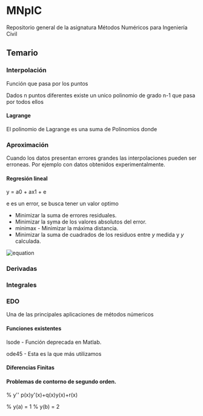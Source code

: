 # MNpIC
Repositorio general de la asignatura Métodos Numéricos para Ingeniería Civil

## Temario

### Interpolación

Función que pasa por los puntos

Dados n puntos diferentes existe un unico polinomio de grado n-1 que pasa por todos ellos

#### Lagrange

El polinomio de Lagrange es una suma de Polinomios donde 

### Aproximación

Cuando los datos presentan errores grandes las interpolaciones pueden ser erroneas. Por ejemplo con datos obtenidos experimentalmente.

#### Regresión lineal

y = a0 + ax1 + e

e es un error, se busca tener un valor optimo

* Minimizar la suma de errores residuales.
* Minimizar la syma de los valores absolutos del error.
* minimax - Minimizar la máxima distancia. 
* Minimizar la suma de cuadrados de los residuos entre _y_ medida y _y_ calculada.

![equation](https://latex.codecogs.com/svg.image?S_{r}=&space;\sum&space;\varepsilon_{i}^{2}&space;=&space;\sum&space;{(y_{i}-a_{0}-a_{1}x_{i})}^{2})

### Derivadas

### Integrales

### EDO

Una de las principales aplicaciones de métodos númericos

#### Funciones existentes

lsode - Función deprecada en Matlab.

ode45 - Esta es la que más utilizamos

#### Diferencias Finitas

#### Problemas de contorno de segundo orden.

  % y'' p(x)y'(x)+q(x)y(x)+r(x)
  
  % y(a) = 1
  % y(b) = 2